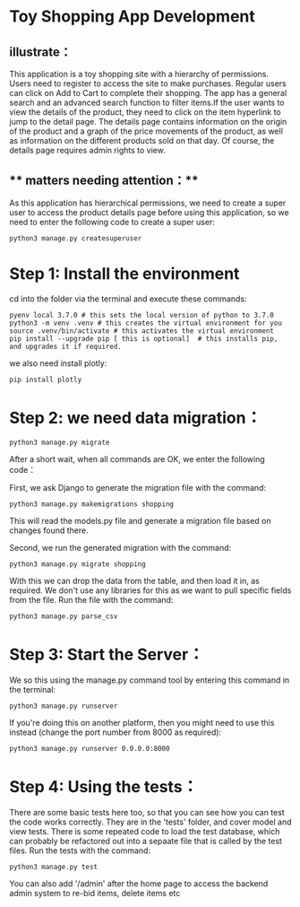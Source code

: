 # Toy Shopping App Development

## illustrate：

This application is a toy shopping site with a hierarchy of permissions. Users need to register to access the site to make purchases. Regular users can click on Add to Cart to complete their shopping. The app has a general search and an advanced search function to filter items.If the user wants to view the details of the product, they need to click on the item hyperlink to jump to the detail page. The details page contains information on the origin of the product and a graph of the price movements of the product, as well as information on the different products sold on that day. Of course, the details page requires admin rights to view.


    

## ** matters needing attention：**

As this application has hierarchical permissions, we need to create a super user to access the product details page before using this application, so we need to enter the following code to create a super user:


    python3 manage.py createsuperuser
        
            

# Step 1: Install the environment

cd into the folder via the terminal and execute these commands:

    pyenv local 3.7.0 # this sets the local version of python to 3.7.0
    python3 -m venv .venv # this creates the virtual environment for you
    source .venv/bin/activate # this activates the virtual environment
    pip install --upgrade pip [ this is optional]  # this installs pip, and upgrades it if required.
   
we also need install plotly:

    pip install plotly
    

# Step 2: we need data migration：

    python3 manage.py migrate
    
    
After a short wait, when all commands are OK, we enter the following code：

First, we ask Django to generate the migration file with the command:

 
    python3 manage.py makemigrations shopping
    

    
This will read the models.py file and generate a migration file based on changes found there.

Second, we run the generated migration with the command:
 
    python3 manage.py migrate shopping   
    
With this we can drop the data from the table, and then load it in, as required. We don't use any libraries for this as we want to pull specific fields from the file. Run the file with the command:

    python3 manage.py parse_csv

# Step 3: Start the Server： 

We so this using the manage.py command tool by entering this command in the terminal:


    python3 manage.py runserver
    
If you're doing this on another platform, then you might need to use this instead (change the port number from 8000 as required):


    python3 manage.py runserver 0.0.0.0:8000 
    
# Step 4: Using the tests： 

There are some basic tests here too, so that you can see how you can test the code works correctly. They are in the 'tests' folder, and cover model and view tests. There is some repeated code to load the test database, which can probably be refactored out into a sepaate file that is called by the test files. Run the tests with the command:

    python3 manage.py test   
    
   
You can also add '/admin' after the home page to access the backend admin system to re-bid items, delete items etc
    
